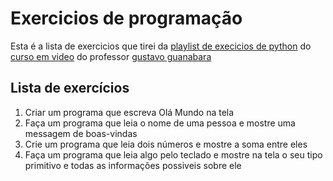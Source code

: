 # Exercicios de programação

Esta é a lista de exercicios que tirei da [playlist de execicios de python](https://youtube.com/playlist?list=PLHz_AreHm4dm6wYOIW20Nyg12TAjmMGT-)
do [curso em video](https://www.cursoemvideo.com) do professor [gustavo guanabara](https://github.com/gustavoguanabara)

## Lista de exercícios

001. Criar um programa que escreva Olá Mundo na tela
002. Faça um programa que leia o nome de uma pessoa e mostre uma messagem de boas-vindas
003. Crie um programa que  leia dois números e mostre a soma entre eles
004. Faça um programa que leia algo pelo teclado e mostre na tela o seu tipo primitivo e todas as informações possiveis sobre ele
